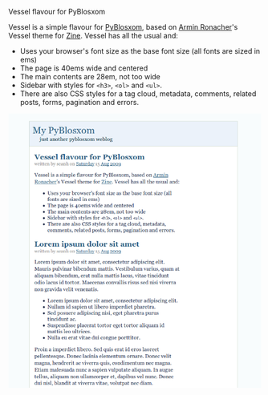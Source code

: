 Vessel flavour for PyBlosxom

Vessel is a simple flavour for [PyBlosxom](http://pyblosxom.sourceforge.net/), based on [Armin Ronacher](http://lucumr.pocoo.org/)'s Vessel theme for [Zine](http://zine.pocoo.org/). Vessel has all the usual and:

*  Uses your browser's font size as the base font size (all
   fonts are sized in ems)
*  The page is 40ems wide and centered
*  The main contents are 28em, not too wide
*  Sidebar with styles for `<h3>`, `<ol>` and `<ul>`.
*  There are also CSS styles for a tag cloud, metadata, 
   comments, related posts, forms, pagination and errors.

<img src="Screenshot.png" />